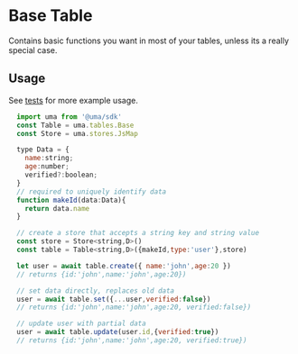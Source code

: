 # Base Table

Contains basic functions you want in most of your tables, unless its a really special case.

## Usage

See [tests](./base.test.ts) for more example usage.

```js
  import uma from '@uma/sdk'
  const Table = uma.tables.Base
  const Store = uma.stores.JsMap

  type Data = {
    name:string;
    age:number;
    verified?:boolean;
  }
  // required to uniquely identify data
  function makeId(data:Data){
    return data.name
  }

  // create a store that accepts a string key and string value
  const store = Store<string,D>()
  const table = Table<string,D>({makeId,type:'user'},store)

  let user = await table.create({ name:'john',age:20 })
  // returns {id:'john',name:'john',age:20})

  // set data directly, replaces old data
  user = await table.set({...user,verified:false})
  // returns {id:'john',name:'john',age:20, verified:false})

  // update user with partial data
  user = await table.update(user.id,{verified:true})
  // returns {id:'john',name:'john',age:20, verified:true})

```
